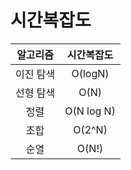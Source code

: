 # 시간복잡도

| 알고리즘 | 시간복잡도 |
|:----:| :------: |
| 이진 탐색 | O(logN) |
| 선형 탐색 | O(N) |
| 정렬 | O(N log N) |
| 조합 | O(2^N) |
| 순열 | O(N!) |
